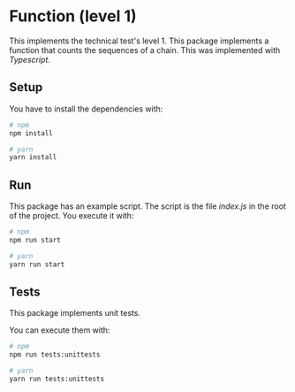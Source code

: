 # Function (level 1)
This implements the technical test's level 1. This package implements a function that counts the sequences of a chain. This was implemented with *Typescript*.

## Setup
You have to install the dependencies with:
```bash
# npm
npm install

# yarn
yarn install
```

## Run
This package has an example script. The script is the file *index.js* in the root of the project. You execute it with:
```bash
# npm
npm run start

# yarn
yarn run start
```

## Tests
This package implements unit tests.

You can execute them with:
```bash
# npm
npm run tests:unittests

# yarn
yarn run tests:unittests
```